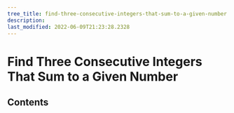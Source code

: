 ```yaml
---
tree_title: find-three-consecutive-integers-that-sum-to-a-given-number
description: 
last_modified: 2022-06-09T21:23:28.2328
---
```


# Find Three Consecutive Integers That Sum to a Given Number

## Contents
